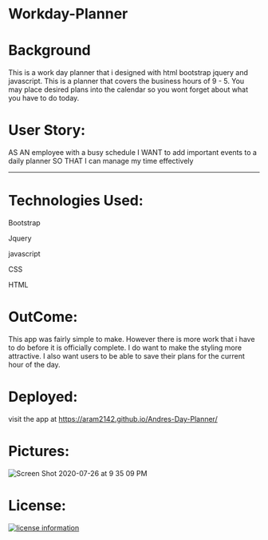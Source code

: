 # Workday-Planner

# Background
This is a work day planner that i designed with html bootstrap jquery and javascript. 
This is a planner that covers the business hours of 9 - 5. 
You may place desired plans into the calendar so you wont forget about what you have to do today.


# User Story:
AS AN employee with a busy schedule
I WANT to add important events to a daily planner
SO THAT I can manage my time effectively
______________________________________________________
# Technologies Used:

Bootstrap

Jquery

javascript

CSS

HTML

# OutCome:

This app was fairly simple to make. However there is more work that i have to do before it is officially complete. I do want to make the styling more attractive. I also want users to be able to save their plans for the current hour of the day.

# Deployed:
visit the app at https://aram2142.github.io/Andres-Day-Planner/


# Pictures:
![Screen Shot 2020-07-26 at 9 35 09 PM](https://user-images.githubusercontent.com/65634748/88497617-e99e6900-cf8e-11ea-8353-6f35cf59a5d6.png)

# License:

[![license information](https://img.shields.io/badge/license-MIT-blue)](https://aram2142.github.io/Code-Refactor/)
